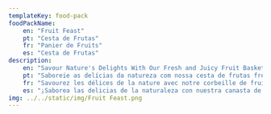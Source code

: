 ```yaml
---
templateKey: food-pack
foodPackName:
    en: "Fruit Feast"
    pt: "Cesta de Frutas"
    fr: "Panier de Fruits"
    es: "Cesta de Frutas"
description: 
    en: "Savour Nature's Delights With Our Fresh and Juicy Fruit Basket! Bursting with vibrant flavours, this basket features a delightful assortment of seasonal fruits."
    pt: "Saboreie as delícias da natureza com nossa cesta de frutas frescas e suculentas! Repleta de sabores vibrantes, esta cesta apresenta uma deliciosa variedade de frutas da estação."
    fr: "Savourez les délices de la nature avec notre corbeille de fruits frais et juteux ! Débordant de saveurs vibrantes, ce panier présente un délicieux assortiment de fruits de saison."
    es: "¡Saborea las delicias de la naturaleza con nuestra canasta de frutas frescas y jugosas! Llena de sabores vibrantes, esta canasta presenta una deliciosa variedad de frutas de temporada."
img: ../../static/img/Fruit Feast.png
---
```


